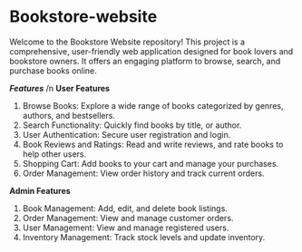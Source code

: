 # Bookstore-website
Welcome to the Bookstore Website repository! This project is a comprehensive, user-friendly web application designed for book lovers and bookstore owners. It offers an engaging platform to browse, search, and purchase books online.

***Features*** /n
**User Features**
1. Browse Books: Explore a wide range of books categorized by genres, authors, and bestsellers.
2. Search Functionality: Quickly find books by title, or author.
3. User Authentication: Secure user registration and login.
4. Book Reviews and Ratings: Read and write reviews, and rate books to help other users.
5. Shopping Cart: Add books to your cart and manage your purchases.
6. Order Management: View order history and track current orders.
  
**Admin Features**
1. Book Management: Add, edit, and delete book listings.
2. Order Management: View and manage customer orders.
3. User Management: View and manage registered users.
4. Inventory Management: Track stock levels and update inventory.
